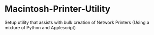 # Macintosh-Printer-Utility
Setup utility that assists with bulk creation of Network Printers (Using a mixture of Python and Applescript)
